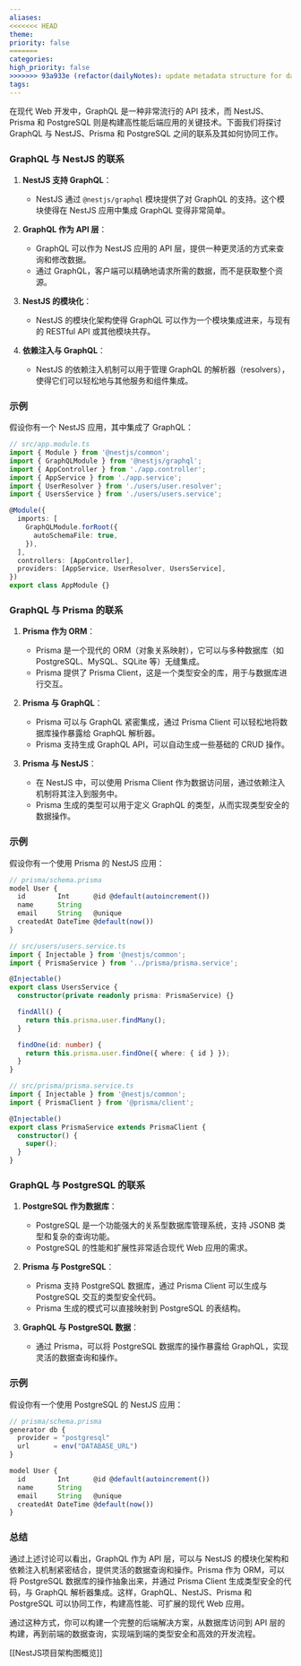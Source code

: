 ```yaml
---
aliases: 
<<<<<<< HEAD
theme: 
priority: false
=======
categories: 
high_priority: false
>>>>>>> 93a933e (refactor(dailyNotes): update metadata structure for daily notes)
tags:
---
```

在现代 Web 开发中，GraphQL 是一种非常流行的 API 技术，而 NestJS、Prisma 和 PostgreSQL 则是构建高性能后端应用的关键技术。下面我们将探讨 GraphQL 与 NestJS、Prisma 和 PostgreSQL 之间的联系及其如何协同工作。

### GraphQL 与 NestJS 的联系

1. **NestJS 支持 GraphQL**：
   - NestJS 通过 `@nestjs/graphql` 模块提供了对 GraphQL 的支持。这个模块使得在 NestJS 应用中集成 GraphQL 变得非常简单。

2. **GraphQL 作为 API 层**：
   - GraphQL 可以作为 NestJS 应用的 API 层，提供一种更灵活的方式来查询和修改数据。
   - 通过 GraphQL，客户端可以精确地请求所需的数据，而不是获取整个资源。

3. **NestJS 的模块化**：
   - NestJS 的模块化架构使得 GraphQL 可以作为一个模块集成进来，与现有的 RESTful API 或其他模块共存。

4. **依赖注入与 GraphQL**：
   - NestJS 的依赖注入机制可以用于管理 GraphQL 的解析器（resolvers），使得它们可以轻松地与其他服务和组件集成。

### 示例

假设你有一个 NestJS 应用，其中集成了 GraphQL：

```typescript
// src/app.module.ts
import { Module } from '@nestjs/common';
import { GraphQLModule } from '@nestjs/graphql';
import { AppController } from './app.controller';
import { AppService } from './app.service';
import { UserResolver } from './users/user.resolver';
import { UsersService } from './users/users.service';

@Module({
  imports: [
    GraphQLModule.forRoot({
      autoSchemaFile: true,
    }),
  ],
  controllers: [AppController],
  providers: [AppService, UserResolver, UsersService],
})
export class AppModule {}
```

### GraphQL 与 Prisma 的联系

1. **Prisma 作为 ORM**：
   - Prisma 是一个现代的 ORM（对象关系映射），它可以与多种数据库（如 PostgreSQL、MySQL、SQLite 等）无缝集成。
   - Prisma 提供了 Prisma Client，这是一个类型安全的库，用于与数据库进行交互。

2. **Prisma 与 GraphQL**：
   - Prisma 可以与 GraphQL 紧密集成，通过 Prisma Client 可以轻松地将数据库操作暴露给 GraphQL 解析器。
   - Prisma 支持生成 GraphQL API，可以自动生成一些基础的 CRUD 操作。

3. **Prisma 与 NestJS**：
   - 在 NestJS 中，可以使用 Prisma Client 作为数据访问层，通过依赖注入机制将其注入到服务中。
   - Prisma 生成的类型可以用于定义 GraphQL 的类型，从而实现类型安全的数据操作。

### 示例

假设你有一个使用 Prisma 的 NestJS 应用：

```typescript
// prisma/schema.prisma
model User {
  id        Int      @id @default(autoincrement())
  name      String
  email     String   @unique
  createdAt DateTime @default(now())
}

// src/users/users.service.ts
import { Injectable } from '@nestjs/common';
import { PrismaService } from '../prisma/prisma.service';

@Injectable()
export class UsersService {
  constructor(private readonly prisma: PrismaService) {}

  findAll() {
    return this.prisma.user.findMany();
  }

  findOne(id: number) {
    return this.prisma.user.findOne({ where: { id } });
  }
}

// src/prisma/prisma.service.ts
import { Injectable } from '@nestjs/common';
import { PrismaClient } from '@prisma/client';

@Injectable()
export class PrismaService extends PrismaClient {
  constructor() {
    super();
  }
}
```

### GraphQL 与 PostgreSQL 的联系

1. **PostgreSQL 作为数据库**：
   - PostgreSQL 是一个功能强大的关系型数据库管理系统，支持 JSONB 类型和复杂的查询功能。
   - PostgreSQL 的性能和扩展性非常适合现代 Web 应用的需求。

2. **Prisma 与 PostgreSQL**：
   - Prisma 支持 PostgreSQL 数据库，通过 Prisma Client 可以生成与 PostgreSQL 交互的类型安全代码。
   - Prisma 生成的模式可以直接映射到 PostgreSQL 的表结构。

3. **GraphQL 与 PostgreSQL 数据**：
   - 通过 Prisma，可以将 PostgreSQL 数据库的操作暴露给 GraphQL，实现灵活的数据查询和操作。

### 示例

假设你有一个使用 PostgreSQL 的 NestJS 应用：

```typescript
// prisma/schema.prisma
generator db {
  provider = "postgresql"
  url      = env("DATABASE_URL")
}

model User {
  id        Int      @id @default(autoincrement())
  name      String
  email     String   @unique
  createdAt DateTime @default(now())
}
```

### 总结

通过上述讨论可以看出，GraphQL 作为 API 层，可以与 NestJS 的模块化架构和依赖注入机制紧密结合，提供灵活的数据查询和操作。Prisma 作为 ORM，可以将 PostgreSQL 数据库的操作抽象出来，并通过 Prisma Client 生成类型安全的代码，与 GraphQL 解析器集成。这样，GraphQL、NestJS、Prisma 和 PostgreSQL 可以协同工作，构建高性能、可扩展的现代 Web 应用。

通过这种方式，你可以构建一个完整的后端解决方案，从数据库访问到 API 层的构建，再到前端的数据查询，实现端到端的类型安全和高效的开发流程。

[[NestJS项目架构图概览]]